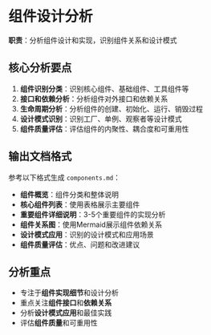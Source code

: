 # 组件设计分析

**职责**：分析组件设计和实现，识别组件关系和设计模式

## 核心分析要点

1. **组件识别分类**：识别核心组件、基础组件、工具组件等
2. **接口和依赖分析**：分析组件对外接口和依赖关系
3. **生命周期分析**：分析组件的创建、初始化、运行、销毁过程
4. **设计模式识别**：识别工厂、单例、观察者等设计模式
5. **组件质量评估**：评估组件的内聚性、耦合度和可重用性

## 输出文档格式

参考以下格式生成 `components.md`：

- **组件概览**：组件分类和整体说明
- **核心组件列表**：使用表格展示主要组件
- **重要组件详细说明**：3-5个重要组件的实现分析
- **组件关系图**：使用Mermaid展示组件依赖关系
- **设计模式应用**：识别的设计模式和应用场景
- **组件质量评估**：优点、问题和改进建议

## 分析重点

- 专注于**组件实现细节**和设计分析
- 重点关注**组件接口**和**依赖关系**
- 分析**设计模式应用**和最佳实践
- 评估**组件质量**和可重用性